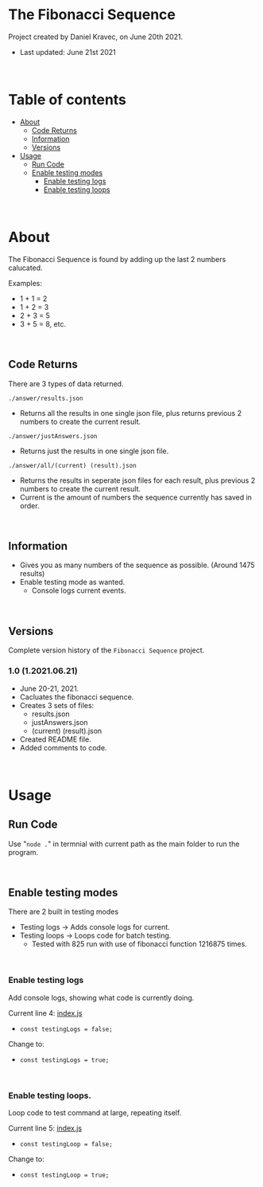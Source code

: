 # The Fibonacci Sequence
Project created by Daniel Kravec, on June 20th 2021. 
- Last updated: June 21st 2021

<br />

# Table of contents
- [About](#about)
    - [Code Returns](#code-returns)
    - [Information](#information)
    - [Versions](#versions)
- [Usage](#usage)
    - [Run Code](#run-code)
    - [Enable testing modes](#enable-testing-modes)
        - [Enable testing logs](#enable-testing-logs)
        - [Enable testing loops](#enable-testing-loops)

<br />

# About
The Fibonacci Sequence is found by adding up the last 2 numbers calucated.

Examples: 
- 1 + 1 = 2
- 1 + 2 = 3
- 2 + 3 = 5
- 3 + 5 = 8, etc.

<br />

## Code Returns
There are 3 types of data returned.

`./answer/results.json`
- Returns all the results in one single json file, plus returns previous 2 numbers to create the current result.

`./answer/justAnswers.json`
- Returns just the results in one single json file.

`./answer/all/(current) (result).json`
- Returns the results in seperate json files for each result, plus previous 2 numbers to create the current result. 
- Current is the amount of numbers the sequence currently has saved in order.

<br />

## Information
- Gives you as many numbers of the sequence as possible. (Around 1475 results)
- Enable testing mode as wanted.
    - Console logs current events.

<br />

## Versions
Complete version history of the `Fibonacci Sequence` project.
### 1.0 (1.2021.06.21)
- June 20-21, 2021.
- Cacluates the fibonacci sequence.
- Creates 3 sets of files:
    - results.json
    - justAnswers.json
    - (current) (result).json
- Created README file.
- Added comments to code.

<br />

# Usage
## Run Code
Use "`node .`" in termnial with current path as the main folder to run the program.

<br />

## Enable testing modes
There are 2 built in testing modes
- Testing logs -> Adds console logs for current.
- Testing loops -> Loops code for batch testing.
    - Tested with 825 run with use of fibonacci function 1216875 times.

<br />

### Enable testing logs
Add console logs, showing what code is currently doing.

Current line 4: [index.js](./index.js)
- `const testingLogs = false;`

Change to:
- `const testingLogs = true;`

<br />

### Enable testing loops.

Loop code to test command at large, repeating itself.

Current line 5: [index.js](./index.js)
- `const testingLoop = false;`

Change to:
- `const testingLoop = true;`